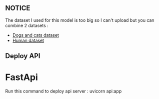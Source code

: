 ##  NOTICE

The dataset I used for this model is too big so I can't upload but you can combine 2 datasets : 
  - [Dogs and cats dataset](https://storage.googleapis.com/mledu-datasets/cats_and_dogs_filtered.zip)
  - [Human dataset](https://www.kaggle.com/datasets/hereisburak/pins-face-recognition)

## Deploy API

# FastApi
Run this command to deploy api server : uvicorn api:app
